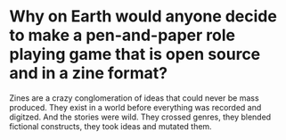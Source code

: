 # Why on Earth would anyone decide to make a pen-and-paper role playing game that is open source and in a zine format?

Zines are a crazy conglomeration of ideas that could never be mass produced. They exist in a world before everything was recorded and digitzed. And the stories were wild. They crossed genres, they blended fictional constructs, they took ideas and mutated them. 
